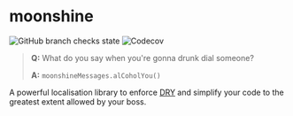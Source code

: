 # moonshine

![GitHub branch checks state](https://img.shields.io/github/checks-status/Incendo/moonshine/main?style=flat-square)
![Codecov](https://img.shields.io/codecov/c/github/Incendo/moonshine?style=flat-square)

> **Q:** What do you say when you're gonna drunk dial someone?
>
> **A:** `moonshineMessages.alCoholYou()`

A powerful localisation library to enforce [DRY] and simplify your code to the greatest extent allowed by your boss.

[DRY]: https://en.wikipedia.org/wiki/Don%27t_repeat_yourself